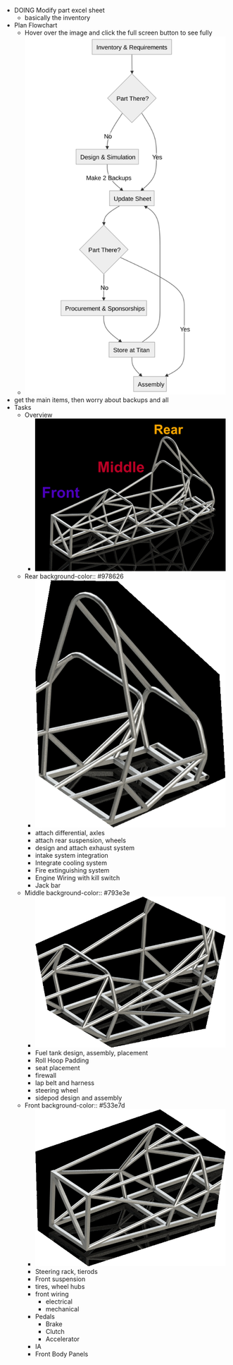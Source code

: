 - DOING Modify part excel sheet
	- basically the inventory
- Plan Flowchart
	- Hover over the image and click the full screen button to see fully
	- ![planFlowchart.svg](../assets/planFlowchart_1643471015378_0.svg)
- get the main items, then worry about backups and all
- Tasks
	- Overview
		- ![Overview.png](../assets/Overview_1643534578449_0.png)
	- Rear
	  background-color:: #978626
		- ![Rear.png](../assets/Rear_1643534621461_0.png)
		- attach differential, axles
		- attach rear suspension, wheels
		- design and attach exhaust system
		- intake system integration
		- Integrate cooling system
		- Fire extinguishing system
		- Engine Wiring with kill switch
		- Jack bar
	- Middle
	  background-color:: #793e3e
		- ![Middle.png](../assets/Middle_1643534655645_0.png)
		- Fuel tank design, assembly, placement
		- Roll Hoop Padding
		- seat placement
		- firewall
		- lap belt and harness
		- steering wheel
		- sidepod design and assembly
	- Front
	  background-color:: #533e7d
		- ![Front.png](../assets/Front_1643534673023_0.png)
		- Steering rack, tierods
		- Front suspension
		- tires, wheel hubs
		- front wiring
			- electrical
			- mechanical
		- Pedals
			- Brake
			- Clutch
			- Accelerator
		- IA
		- Front Body Panels